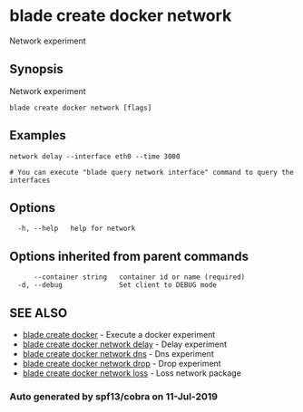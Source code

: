 # blade create docker network

Network experiment

## Synopsis

Network experiment

```text
blade create docker network [flags]
```

## Examples

```text
network delay --interface eth0 --time 3000

# You can execute "blade query network interface" command to query the interfaces
```

## Options

```text
  -h, --help   help for network
```

## Options inherited from parent commands

```text
      --container string   container id or name (required)
  -d, --debug              Set client to DEBUG mode
```

## SEE ALSO

* [blade create docker](blade_create_docker.md)     - Execute a docker experiment
* [blade create docker network delay](blade_create_docker_network_delay.md)     - Delay experiment
* [blade create docker network dns](blade_create_docker_network_dns.md)     - Dns experiment
* [blade create docker network drop](blade_create_docker_network_drop.md)     - Drop experiment
* [blade create docker network loss](blade_create_docker_network_loss.md)     - Loss network package

### Auto generated by spf13/cobra on 11-Jul-2019

